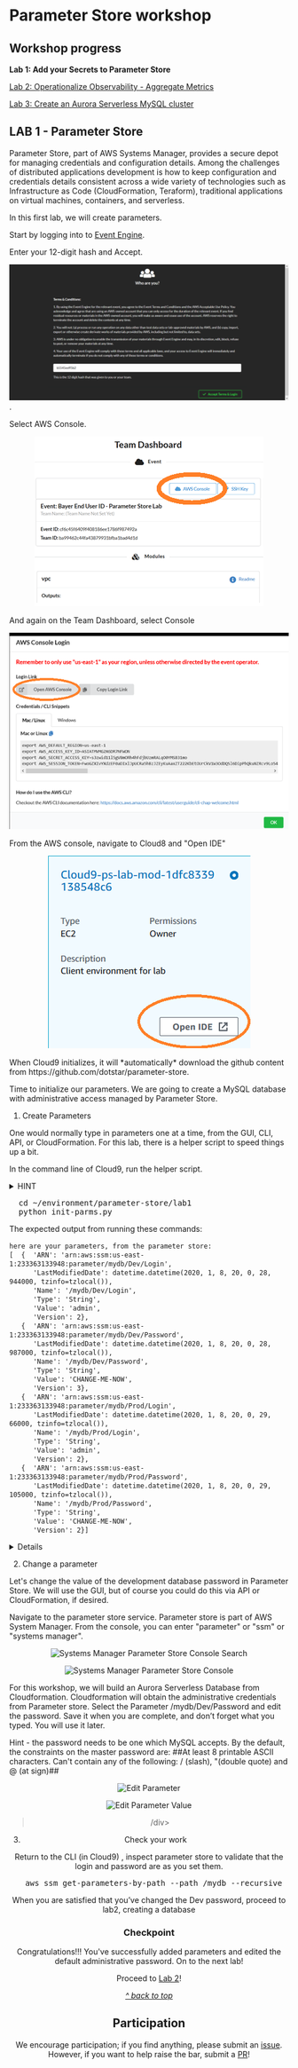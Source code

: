 # Parameter Store workshop


## Workshop progress

**Lab 1: Add your Secrets to Parameter Store**

[Lab 2: Operationalize Observability - Aggregate Metrics](../lab2)

[Lab 3: Create an Aurora Serverless MySQL cluster](../lab3)


## LAB 1 - Parameter Store

Parameter Store, part of AWS Systems Manager, provides a secure depot for managing credentials and configuration details.  Among the challenges of distributed applications development is how to keep configuration and credentials details consistent across a wide variety of technologies such as Infrastructure as Code (CloudFormation, Teraform), traditional applications on virtual machines, containers, and serverless.

In this first lab, we will create parameters.

Start by logging into to [Event Engine](https://dashboard.eventengine.run/login).

Enter your 12-digit hash and Accept.


![Login](../img/1.png).


Select AWS Console. 

<div align="center">

![AWS Console button](../img/2.png)
</div>

And again on the Team Dashboard, select Console 
<div align="center">

![AWS Console button 2](../img/3.png)

</div>

From the AWS console, navigate to Cloud8 and "Open IDE"
<div align="center">

![Cloud9 IDE](../img/4.png)
</div>
When Cloud9 initializes, it will *automatically* download the github content from https://github.com/dotstar/parameter-store.

Time to initialize our parameters.  We are going to create a MySQL database with administrative access managed by Parameter Store.

1. Create Parameters

One would normally type in parameters one at a time, from the GUI, CLI, API, or CloudFormation.  For this lab, there is a helper script to speed things up a bit.

In the command line of Cloud9, run the helper script.

<details>
<summary>HINT</summary>

**Press ALT-t to open a larger terminal window**
</details>


<pre>
  cd ~/environment/parameter-store/lab1
  python init-parms.py
</pre>

The expected output from running these commands:
```
here are your parameters, from the parameter store:
[  {  'ARN': 'arn:aws:ssm:us-east-1:233363133948:parameter/mydb/Dev/Login',
      'LastModifiedDate': datetime.datetime(2020, 1, 8, 20, 0, 28, 944000, tzinfo=tzlocal()),
      'Name': '/mydb/Dev/Login',
      'Type': 'String',
      'Value': 'admin',
      'Version': 2},
   {  'ARN': 'arn:aws:ssm:us-east-1:233363133948:parameter/mydb/Dev/Password',
      'LastModifiedDate': datetime.datetime(2020, 1, 8, 20, 0, 28, 987000, tzinfo=tzlocal()),
      'Name': '/mydb/Dev/Password',
      'Type': 'String',
      'Value': 'CHANGE-ME-NOW',
      'Version': 3},
   {  'ARN': 'arn:aws:ssm:us-east-1:233363133948:parameter/mydb/Prod/Login',
      'LastModifiedDate': datetime.datetime(2020, 1, 8, 20, 0, 29, 66000, tzinfo=tzlocal()),
      'Name': '/mydb/Prod/Login',
      'Type': 'String',
      'Value': 'admin',
      'Version': 2},
   {  'ARN': 'arn:aws:ssm:us-east-1:233363133948:parameter/mydb/Prod/Password',
      'LastModifiedDate': datetime.datetime(2020, 1, 8, 20, 0, 29, 105000, tzinfo=tzlocal()),
      'Name': '/mydb/Prod/Password',
      'Type': 'String',
      'Value': 'CHANGE-ME-NOW',
      'Version': 2}]

```

<details>
Here is the code to our helper script.  It parses values from a JSON input file and calls put_parameter() to copy these values to Parameter store.  Note the use of a hierarchy of parameters.  There is on tree for _Pub_ and a seperate one for _Dev_ instances.  In the real world, we would likely have different permissions for each of these paths, so that the whole world wouldn't have access to production credentials.

```
import boto3
from pprint import pprint
import json


inputfile = "parameters.json"
topkey = '/mydb'
ps = boto3.client('ssm',region_name='us-east-1')


if __name__ == '__main__':
   with open(inputfile,"r") as myfile:
      data = myfile.read()
   obj = json.loads(data)
   # print (obj)

   # Initialize Parameters for Dev
   try:
      for env in ['Dev','Prod']:
         # Put login information into parameter store
         ps.put_parameter(
            Name = topkey + '/' + env + '/'+ 'Login',
            Description = "Login for " + env + "MyDB",
            Value = obj[env]['Login'],
            Type = 'String',
            Overwrite = True
         )
         # Put password information into parameter store
         ps.put_parameter(
            Name = topkey + '/' + env + '/'+ 'Password',
            Description="Password for " + env + "MyDB",
            Value = obj[env]['Password'],
            Type = 'String',
            Overwrite=True
         )
   except Exception as e:
      print(e)
      print('exiting')
      exit

   print('contents of {} key in parameter store:'.format(topkey))
   r = ps.get_parameters_by_path(
      Path=topkey,
      Recursive=True,
      MaxResults=10
   )
   print('here are your parameters, from the parameter store:')
   pprint(r['Parameters'],indent=3)

````
</details>

2. Change a parameter

Let's change the value of the development database password in Parameter Store.  We will use the GUI, but of course you could do this via API or CloudFormation, if desired.

Navigate to the parameter store service.  Parameter store is part of AWS System Manager.  From the console, you can enter "parameter" or "ssm" or "systems manager".
<div align="center">

![Systems Manager Parameter Store Console Search](./img/1.png)

 

![Systems Manager Parameter Store Console ](./img/2.png)
</div>

For this workshop, we will build an Aurora Serverless Database from Cloudformation.  Cloudformation will obtain the administrative credentials from Parameter store.
Select the Parameter /mydb/Dev/Password and edit the password.  Save it when you are complete, and don’t forget what you typed.  You will use it later.

Hint - the password needs to be one which MySQL accepts.  By the default, the constraints on the master password are:
##At least 8 printable ASCII characters. Can't contain any of the following: / (slash), "(double quote) and @ (at sign)##
<div align="center">

![Edit Parameter ](./img/3.png)


![Edit Parameter Value ](./img/4.png)
>/div>

3. Check your work

Return to the CLI (in Cloud9) , inspect parameter store to validate that the login and password are as you set them.

<pre>
  aws ssm get-parameters-by-path --path /mydb --recursive
</pre>

When you are satisfied that you’ve changed the Dev password, proceed to lab2, creating a database

### Checkpoint

Congratulations!!!  You've successfully added parameters and edited the default administrative password. On to the next lab!

Proceed to [Lab 2](../lab2)!

[*^ back to top*](#lab2)

## Participation

We encourage participation; if you find anything, please submit an [issue](https://github.com/dotstar/parameter-store/issues). However, if you want to help raise the bar, submit a [PR](https://github.com/dotstar/parameter-store/pulls)!

<!--## License

This library is licensed under the Apache 2.0 License.
-->